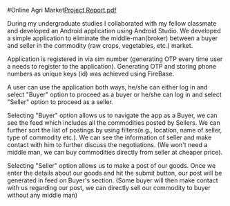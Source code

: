 #Online Agri Market[Project Report.pdf](https://github.com/jaypatel-13/OnlineAgriMarket/files/6566277/Project.Report.pdf)

During my undergraduate studies I collaborated with my fellow classmate and developed an Android application using Android Studio. We developed a simple application to eliminate the middle-man(broker) between a buyer and seller in the commodity (raw crops, vegetables, etc.) market. 

Application is registered in via sim number (generating OTP every time user a needs to register to the application). Generating OTP and storing phone numbers as unique keys (id) was achieved using FireBase.

A user can use the application both ways, he/she can either log in and select "Buyer" option to proceed as a buyer or he/she can log in and select "Seller" option to proceed as a seller.

Selecting "Buyer" option allows us to navigate the app as a Buyer, we can see the feed which includes all the commodities posted by Sellers. We can further sort the list of postings by using filters(e.g., location, name of seller, type of commodity etc.). We can see the information of seller and make contact with him to further discuss the negotiations. (We won't need a middle man, we can buy commodities directly from seller at cheaper price).

Selecting "Seller" option allows us to make a post of our goods. Once we enter the details about our goods and hit the submit button, our post will be generated in feed on Buyer's section. (Some buyer will then make contact with us regarding our post, we can directly sell our commodity to buyer without any middle man)
